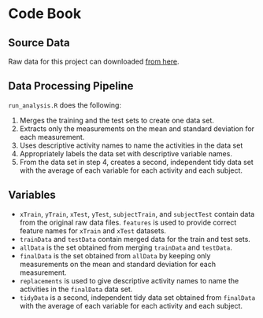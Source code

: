 # Code Book

##  Source Data
Raw data for this project can downloaded [from here](https://d396qusza40orc.cloudfront.net/getdata%2Fprojectfiles%2FUCI%20HAR%20Dataset.zip).

## Data Processing Pipeline
`run_analysis.R` does the following:

1. Merges the training and the test sets to create one data set.
2. Extracts only the measurements on the mean and standard deviation for each measurement. 
3. Uses descriptive activity names to name the activities in the data set
4. Appropriately labels the data set with descriptive variable names. 
5. From the data set in step 4, creates a second, independent tidy data set with the average of each variable for each activity and each subject.

## Variables
- `xTrain`, `yTrain`, `xTest`, `yTest`, `subjectTrain`, and `subjectTest` contain data from the original raw data files. `features` is used to provide correct feature names for `xTrain` and `xTest` datasets.
- `trainData` and `testData` contain merged data for the train and test sets.
- `allData` is the set obtained from merging `trainData` and `testData`.
- `finalData` is the set obtained from `allData` by keeping only measurements on the mean and standard deviation for each measurement.
- `replacements` is used to give descriptive activity names to name the activities in the `finalData` data set.
- `tidyData` is a second, independent tidy data set obtained from `finalData` with the average of each variable for each activity and each subject.
